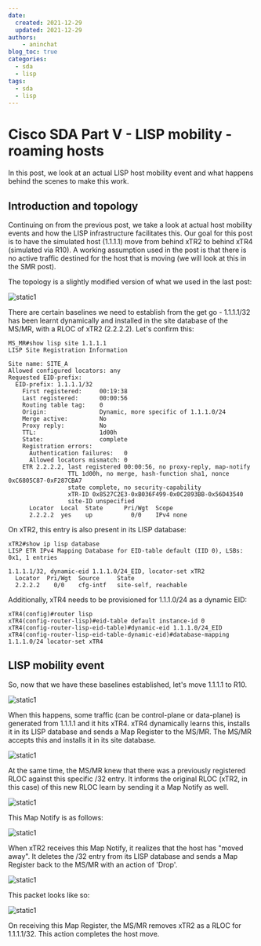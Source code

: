 ```yaml
---
date:
  created: 2021-12-29
  updated: 2021-12-29
authors:
    - aninchat
blog_toc: true
categories:
  - sda
  - lisp
tags:
  - sda
  - lisp
---
```

# Cisco SDA Part V - LISP mobility - roaming hosts
In this post, we look at an actual LISP host mobility event and what happens behind the scenes to make this work.

## Introduction and topology

Continuing on from the previous post, we take a look at actual host mobility events and how the LISP infrastructure facilitates this. Our goal for this post is to have the simulated host (1.1.1.1) move from behind xTR2 to behind xTR4 (simulated via R10). A working assumption used in the post is that there is no active traffic destined for the host that is moving (we will look at this in the SMR post).

The topology is a slightly modified version of what we used in the last post:

![static1](/static/images/cisco/sda_5/lisp_mobility_1.jpg)

<!-- more -->

There are certain baselines we need to establish from the get go - 1.1.1.1/32 has been learnt dynamically and installed in the site database of the MS/MR, with a RLOC of xTR2 (2.2.2.2). Let's confirm this:

```
MS_MR#show lisp site 1.1.1.1
LISP Site Registration Information

Site name: SITE_A
Allowed configured locators: any
Requested EID-prefix:
  EID-prefix: 1.1.1.1/32 
    First registered:     00:19:38
    Last registered:      00:00:56
    Routing table tag:    0
    Origin:               Dynamic, more specific of 1.1.1.0/24
    Merge active:         No
    Proxy reply:          No
    TTL:                  1d00h
    State:                complete
    Registration errors:  
      Authentication failures:   0
      Allowed locators mismatch: 0
    ETR 2.2.2.2, last registered 00:00:56, no proxy-reply, map-notify
                 TTL 1d00h, no merge, hash-function sha1, nonce 0xC6805C87-0xF287CBA7
                 state complete, no security-capability
                 xTR-ID 0x8527C2E3-0xB036F499-0x0C2893BB-0x56D43540
                 site-ID unspecified
      Locator  Local  State      Pri/Wgt  Scope
      2.2.2.2  yes    up           0/0    IPv4 none
```

On xTR2, this entry is also present in its LISP database:

```
xTR2#show ip lisp database 
LISP ETR IPv4 Mapping Database for EID-table default (IID 0), LSBs: 0x1, 1 entries

1.1.1.1/32, dynamic-eid 1.1.1.0/24_EID, locator-set xTR2
  Locator  Pri/Wgt  Source     State
  2.2.2.2    0/0    cfg-intf   site-self, reachable
```

Additionally, xTR4 needs to be provisioned for 1.1.1.0/24 as a dynamic EID:

```
xTR4(config)#router lisp
xTR4(config-router-lisp)#eid-table default instance-id 0
xTR4(config-router-lisp-eid-table)#dynamic-eid 1.1.1.0/24_EID
xTR4(config-router-lisp-eid-table-dynamic-eid)#database-mapping 1.1.1.0/24 locator-set xTR4
```

## LISP mobility event

So, now that we have these baselines established, let's move 1.1.1.1 to R10. 

![static1](/static/images/cisco/sda_5/lisp_mobility_2.jpg)

When this happens, some traffic (can be control-plane or data-plane) is generated from 1.1.1.1 and it hits xTR4. xTR4 dynamically learns this, installs it in its LISP database and sends a Map Register to the MS/MR. The MS/MR accepts this and installs it in its site database. 

![static1](/static/images/cisco/sda_5/lisp_mobility_3.jpg)

At the same time, the MS/MR knew that there was a previously registered RLOC against this specific /32 entry. It informs the original RLOC (xTR2, in this case) of this new RLOC learn by sending it a Map Notify as well. 

![static1](/static/images/cisco/sda_5/lisp_mobility_4.jpg)

This Map Notify is as follows:

![static1](/static/images/cisco/sda_5/lisp_mobility_5.jpg)

When xTR2 receives this Map Notify, it realizes that the host has "moved away". It deletes the /32 entry from its LISP database and sends a Map Register back to the MS/MR with an action of 'Drop'. 

![static1](/static/images/cisco/sda_5/lisp_mobility_6.jpg)

This packet looks like so:

![static1](/static/images/cisco/sda_5/lisp_mobility_7.jpg)

On receiving this Map Register, the MS/MR removes xTR2 as a RLOC for 1.1.1.1/32. This action completes the host move. 